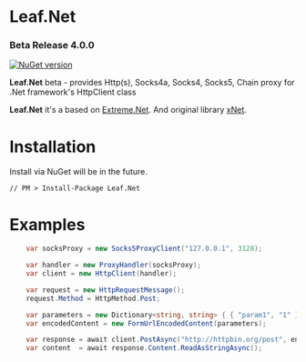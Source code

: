 # Leaf.Net
### Beta Release 4.0.0

[![NuGet version](https://badge.fury.io/nu/Leaf.Net.svg)](https://badge.fury.io/nu/Leaf.Net)

**Leaf.Net** beta - provides Http(s), Socks4a, Socks4, Socks5, Chain proxy for .Net framework's HttpClient class

**Leaf.Net** it's a based on [Extreme.Net](https://github.com/Fedorus/Extreme.Net). And original library [xNet](https://github.com/X-rus/xNet).


# Installation
Install via NuGet will be in the future.

```
// PM > Install-Package Leaf.Net
```
 
# Examples
 
```csharp
    var socksProxy = new Socks5ProxyClient("127.0.0.1", 3128);

    var handler = new ProxyHandler(socksProxy);
    var client = new HttpClient(handler);

    var request = new HttpRequestMessage();
	request.Method = HttpMethod.Post;

    var parameters = new Dictionary<string, string> { { "param1", "1" }, { "param2", "2" } };
    var encodedContent = new FormUrlEncodedContent(parameters);

    var response = await client.PostAsync("http://httpbin.org/post", encodedContent);
    var content  = await response.Content.ReadAsStringAsync();
```
